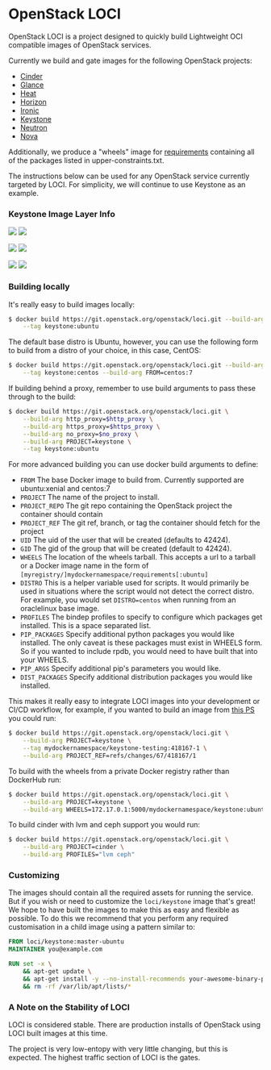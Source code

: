 # OpenStack LOCI

OpenStack LOCI is a project designed to quickly build Lightweight OCI
compatible images of OpenStack services.

Currently we build and gate images for the following OpenStack projects:

  * [Cinder](https://github.com/openstack/cinder)
  * [Glance](https://github.com/openstack/glance)
  * [Heat](https://github.com/openstack/heat)
  * [Horizon](https://github.com/openstack/horizon)
  * [Ironic](https://github.com/openstack/ironic)
  * [Keystone](https://github.com/openstack/keystone)
  * [Neutron](https://github.com/openstack/neutron)
  * [Nova](https://github.com/openstack/nova)

Additionally, we produce a "wheels" image for
[requirements](https://github.com/openstack/requirements) containing all of the
packages listed in upper-constraints.txt.

The instructions below can be used for any OpenStack service currently targeted
by LOCI. For simplicity, we will continue to use Keystone as an example.


### Keystone Image Layer Info
[![](https://images.microbadger.com/badges/version/loci/keystone:master-debian.svg)](https://microbadger.com/images/loci/keystone:master-debian "loci/keystone:master-debian") [![](https://images.microbadger.com/badges/image/loci/keystone:master-debian.svg)](https://microbadger.com/images/loci/keystone:master-debian "loci/keystone:master-debian")

[![](https://images.microbadger.com/badges/version/loci/keystone:master-ubuntu.svg)](https://microbadger.com/images/loci/keystone:master-ubuntu "loci/keystone:master-ubuntu") [![](https://images.microbadger.com/badges/image/loci/keystone:master-ubuntu.svg)](https://microbadger.com/images/loci/keystone:master-ubuntu "loci/keystone:master-ubuntu")

[![](https://images.microbadger.com/badges/version/loci/keystone:master-centos.svg)](https://microbadger.com/images/loci/keystone:master-centos "loci/keystone:master-centos") [![](https://images.microbadger.com/badges/image/loci/keystone:master-centos.svg)](https://microbadger.com/images/loci/keystone:master-centos "loci/keystone:master-centos")


### Building locally
It's really easy to build images locally:
``` bash
$ docker build https://git.openstack.org/openstack/loci.git --build-arg PROJECT=keystone \
    --tag keystone:ubuntu
```

The default base distro is Ubuntu, however, you can use the following form to build from a distro of
your choice, in this case, CentOS:
``` bash
$ docker build https://git.openstack.org/openstack/loci.git --build-arg PROJECT=keystone \
    --tag keystone:centos --build-arg FROM=centos:7
```

If building behind a proxy, remember to use build arguments to pass these
through to the build:
``` bash
$ docker build https://git.openstack.org/openstack/loci.git \
    --build-arg http_proxy=$http_proxy \
    --build-arg https_proxy=$https_proxy \
    --build-arg no_proxy=$no_proxy \
    --build-arg PROJECT=keystone \
    --tag keystone:ubuntu
```

For more advanced building you can use docker build arguments to define:
  * `FROM` The base Docker image to build from. Currently supported are
    ubuntu:xenial and centos:7
  * `PROJECT` The name of the project to install.
  * `PROJECT_REPO` The git repo containing the OpenStack project the container
    should contain
  * `PROJECT_REF` The git ref, branch, or tag the container should fetch for
    the project
  * `UID` The uid of the user that will be created (defaults to 42424).
  * `GID` The gid of the group that will be created (default to 42424).
  * `WHEELS` The location of the wheels tarball. This accepts a url to a
    tarball or a Docker image name in the form of
    `[myregistry/]mydockernamespace/requirements[:ubuntu]`
  * `DISTRO` This is a helper variable used for scripts. It would primarily be
    used in situations where the script would not detect the correct distro.
    For example, you would set `DISTRO=centos` when running from an oraclelinux
    base image.
  * `PROFILES` The bindep profiles to specify to configure which packages get
    installed. This is a space separated list.
  * `PIP_PACKAGES` Specify additional python packages you would like installed.
    The only caveat is these packages must exist in WHEELS form. So if
    you wanted to include rpdb, you would need to have built that into your
    WHEELS.
  * `PIP_ARGS` Specify additional pip's parameters you would like.
  * `DIST_PACKAGES` Specify additional distribution packages you would like
    installed.

This makes it really easy to integrate LOCI images into your development or
CI/CD workflow, for example, if you wanted to build an image from [this
PS](https://review.openstack.org/#/c/418167/) you could run:
``` bash
$ docker build https://git.openstack.org/openstack/loci.git \
    --build-arg PROJECT=keystone \
    --tag mydockernamespace/keystone-testing:418167-1 \
    --build-arg PROJECT_REF=refs/changes/67/418167/1
```

To build with the wheels from a private Docker registry rather than DockerHub run:
``` bash
$ docker build https://git.openstack.org/openstack/loci.git \
    --build-arg PROJECT=keystone \
    --build-arg WHEELS=172.17.0.1:5000/mydockernamespace/keystone:ubuntu
```

To build cinder with lvm and ceph support you would run:
``` bash
$ docker build https://git.openstack.org/openstack/loci.git \
    --build-arg PROJECT=cinder \
    --build-arg PROFILES="lvm ceph"
```


### Customizing
The images should contain all the required assets for running the service. But
if you wish or need to customize the `loci/keystone` image that's great! We
hope to have built the images to make this as easy and flexible as possible. To
do this we recommend that you perform any required customisation in a child
image using a pattern similar to:

``` Dockerfile
FROM loci/keystone:master-ubuntu
MAINTAINER you@example.com

RUN set -x \
    && apt-get update \
    && apt-get install -y --no-install-recommends your-awesome-binary-package \
    && rm -rf /var/lib/apt/lists/*
```


### A Note on the Stability of LOCI
LOCI is considered stable. There are production installs of OpenStack using
LOCI built images at this time.

The project is very low-entopy with very little changing, but this is expected.
The highest traffic section of LOCI is the gates.
